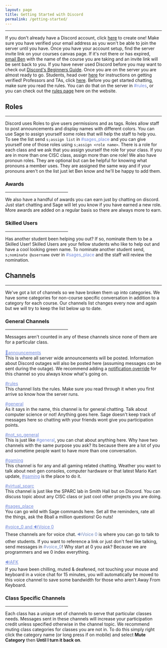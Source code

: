 ```yaml
---
layout: page
title: Getting Started with Discord
permalink: /getting-started/
---
```

<link rel="icon" href="/favicon.ico" type="image/x-icon" />

***
If you don't already have a Discord account, click [here](https://discord.com/register "Welcome to discord") to create one!
Make sure you have verified your email address as you won't be able to join the server until you have. Once you have your
account setup, find the server invite link on your courses canvas page. If it's not there or has expired, [email Ben](mailto:bensegal@udel.edu)
with the name of the course you are taking and an invite link will be sent back to you. If you have never used Discord before
you may want to check out [Discord's Beginners Guide](https://support.discord.com/hc/en-us/articles/360045138571-Beginner-s-Guide-to-Discord "Get learnt").
Once you are on the server you are almost ready to go. Students, head over [here](/verify/students/ "Let's go") for instructions on getting verified!
Professors and TAs, click [here](/verify/teachers/ "Teaching time"). Before you get started chatting, make sure you read the rules. You can
do that on the server in <span style="color:#738adb;">#rules</span>, or you can check out the [rules page](/rules/ "Da Rules") here on the website.

## Roles
***
Discord uses Roles to give users permissions and as tags. Roles allow staff to post announcements and display names with different colors. You can
use Sage to assign yourself some roles that will help the staff to help you. To see the list send `s;assign list` in <span style="color:#738adb;">#sages_place</span>
 and you can give yourself one of those roles using `s;assign <role name>`. There is a role for each class and we ask that you assign yourself the role
for your class. If you are in more than one CISC class, assign more than one role! We also have pronoun roles. They are optional but can be helpful for knowing 
what pronouns a member uses. They are assigned the same way and if your pronouns aren't on the list just let Ben know and he'll be happy to add them.

### Awards
<hr style="margin-left: 0px; width: 40%;">

We also have a handful of awards you can earn just by chatting on discord. Just start chatting and Sage will let you know if you have earned a new role.
More awards are added on a regular basis so there are always more to earn.

### Skilled Users
<hr style="margin-left: 0px; width: 40%;">

Has another student been helping you out? If so, nominate them to be a Skilled User! Skilled Users are your fellow students who like to help out and have
a cool looking green name. To nominate another student send, `s;nominate @username` over in <span style="color:#738adb;">#sages_place</span> and the staff
will review the nomination.

## Channels
***
We've got a lot of channels so we have broken them up into categories. We have some categories for non-course specific conversation in addition to a 
category for each course. Our channels list changes every now and again but we will try to keep the list below up to date.

### General Channels
<hr style="margin-left: 0px; width: 40%;">

Messages aren't counted in any of these channels since none of them are for a particular class.\
</br>
<span style="text-decoration: underline; color:#738adb;">📣announcements</span>\
This is where all server wide announcements will be posted. Information about Discord outages will also be posted here (assuming messages can 
be sent during the outage). We recommend adding a
<a href="https://support.discord.com/hc/en-us/articles/215253258-Notifications-Settings-101#h_570c11eb-b007-4e7c-8ae8-77515ea40c6a" 
target="_blank">notification override</a> for this channel so you always know what's going on.

<span style="text-decoration: underline; color:#738adb;">#rules</span>\
This channel lists the rules. Make sure you read through it when you first arrive so know how the server runs.

<span style="text-decoration: underline; color:#738adb;">#general</span>\
As it says in the name, this channel is for general chatting. Talk about computer science or not! Anything goes here. Sage doesn't keep 
track of messages here so chatting with your friends wont give you participation points.

<span style="text-decoration: underline; color:#738adb;">#not_so_general</span>\
This is just like <span style="color:#738adb;">#general</span>, you can chat about anything here. Why have two channels with the same
purpose you ask? Its because there are a lot of you and sometime people want to have more than one conversation.

<span style="text-decoration: underline; color:#738adb;">#gaming</span>\
This channel is for any and all gaming related chatting. Weather you want to talk about next gen consoles, computer hardware or that latest
Mario Kart update, <span style="text-decoration: underline; color:#738adb;">#gaming</span> is the place to do it.

<span style="text-decoration: underline; color:#738adb;">#virtual_sparc</span>\
This channel is just like the SPARC lab in Smith Hall but on Discord. You can discuss topic about any CISC class or just cool other
projects you are doing.

<span style="text-decoration: underline; color:#738adb;">#sages_place</span>\
You can go wild with Sage commands here. Set all the reminders, rate all the things, ask the 8ball a million questions! Go nuts!

<span style="text-decoration: underline; color:#738adb;">#voice_0 and 🔊Voice 0</span>\
These channels are for voice chat. <span style="color: #738abd">🔊Voice 0</span> is where you can go to talk to other students.
If you want to reference a link or just don't feel like talking, send messages in <span style="color: #738abd">#voice_0</span>!
Why start at 0 you ask? Because we are programmers and we 0 index everything.

<span style="text-decoration: underline; color:#738adb;">🔊AFK</span>\
If you have been chilling, muted & deafened, not touching your mouse and keyboard in a voice chat for 15 minutes, you will automatically
be moved to this voice channel to save some bandwidth for those who aren't Away From Keyboard.

### Class Specific Channels
<hr style="margin-left: 0px; width: 40%;">

Each class has a unique set of channels to serve that particular classes needs. Messages sent in these channels will increase your
participation credit unless specified otherwise in the channel topic. We recommend muting class categories for classes you are not
in. To do this simply right click the category name (or long press if on mobile) and select **Mute Category** then **Until I turn it back on**.
